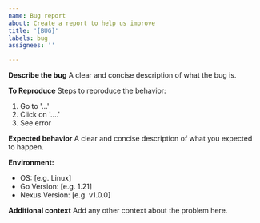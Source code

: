 ```yaml
---
name: Bug report
about: Create a report to help us improve
title: '[BUG]'
labels: bug
assignees: ''

---
```


**Describe the bug**
A clear and concise description of what the bug is.

**To Reproduce**
Steps to reproduce the behavior:
1. Go to '...'
2. Click on '....'
3. See error

**Expected behavior**
A clear and concise description of what you expected to happen.

**Environment:**
 - OS: [e.g. Linux]
 - Go Version: [e.g. 1.21]
 - Nexus Version: [e.g. v1.0.0]

**Additional context**
Add any other context about the problem here.
